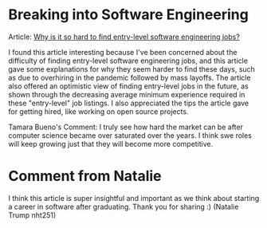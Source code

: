 # Breaking into Software Engineering

Article: [Why is it so hard to find entry-level software engineering jobs?](https://technical.ly/professional-development/why-is-it-so-hard-to-find-entry-level-software-engineering-jobs/)

I found this article interesting because I've been concerned about the difficulty of finding entry-level software engineering jobs, and this article gave some explanations for why they seem harder to find these days, such as due to overhiring in the pandemic followed by mass layoffs. The article also offered an optimistic view of finding entry-level jobs in the future, as shown through the decreasing average minimum experience required in these "entry-level" job listings. I also appreciated the tips the article gave for getting hired, like working on open source projects.


Tamara Bueno's Comment: I truly see how hard the market can be after computer science became over saturated over the years. I think swe roles will keep growing just that they will become more competitive.

# Comment from Natalie
I think this article is super insightful and important as we think about starting a career in software after graduating. Thank you for sharing :)
(Natalie Trump nht251)
